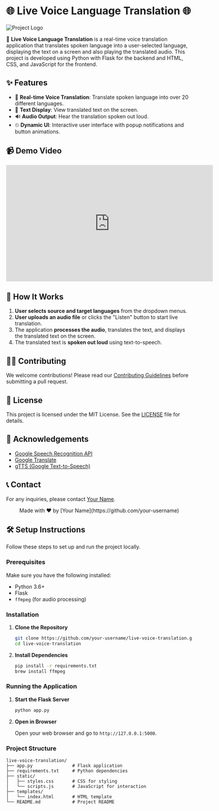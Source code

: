 # 🌐 Live Voice Language Translation 🌐

![Project Logo](https://www.addevice.io/storage/ckeditor/uploads/images/637ba6f15f60e_how.to.create.a.voice.translation.app.1920.1080.1.png)

🚀 **Live Voice Language Translation** is a real-time voice translation application that translates spoken language into a user-selected language, displaying the text on a screen and also playing the translated audio. This project is developed using Python with Flask for the backend and HTML, CSS, and JavaScript for the frontend.

## ✨ Features

- 🎤 **Real-time Voice Translation**: Translate spoken language into over 20 different languages.
- 📄 **Text Display**: View translated text on the screen.
- 🔊 **Audio Output**: Hear the translation spoken out loud.
- ⏲ **Dynamic UI**: Interactive user interface with popup notifications and button animations.

## 📹 Demo Video

<iframe width="560" height="315" src="https://www.youtube.com/embed/wqHIiMX3V-U" frameborder="0" allow="accelerometer; autoplay; encrypted-media; gyroscope; picture-in-picture" allowfullscreen></iframe>


## 📖 How It Works

1. **User selects source and target languages** from the dropdown menus.
2. **User uploads an audio file** or clicks the "Listen" button to start live translation.
3. The application **processes the audio**, translates the text, and displays the translated text on the screen.
4. The translated text is **spoken out loud** using text-to-speech.

## 🧑‍💻 Contributing

We welcome contributions! Please read our [Contributing Guidelines](CONTRIBUTING.md) before submitting a pull request.

## 📄 License

This project is licensed under the MIT License. See the [LICENSE](LICENSE) file for details.

## 🌟 Acknowledgements

- [Google Speech Recognition API](https://cloud.google.com/speech-to-text)
- [Google Translate](https://translate.google.com/)
- [gTTS (Google Text-to-Speech)](https://pypi.org/project/gTTS/)

## 📞 Contact

For any inquiries, please contact [Your Name](mailto:your.email@example.com).

<div align="center">
    Made with ❤️ by [Your Name](https://github.com/your-username)
</div>


## 🛠️ Setup Instructions

Follow these steps to set up and run the project locally.

### Prerequisites

Make sure you have the following installed:

- Python 3.6+
- Flask
- `ffmpeg` (for audio processing)

### Installation

1. **Clone the Repository**

    ```bash
    git clone https://github.com/your-username/live-voice-translation.git
    cd live-voice-translation
    ```

2. **Install Dependencies**

    ```bash
    pip install -r requirements.txt
    brew install ffmpeg
    ```

### Running the Application

1. **Start the Flask Server**

    ```bash
    python app.py
    ```

2. **Open in Browser**

    Open your web browser and go to `http://127.0.0.1:5000`.

### Project Structure

```plaintext
live-voice-translation/
├── app.py               # Flask application
├── requirements.txt     # Python dependencies
├── static/
│   ├── styles.css       # CSS for styling
│   └── scripts.js       # JavaScript for interaction
├── templates/
│   └── index.html       # HTML template
└── README.md            # Project README

